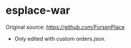 # esplace-war
Original source: https://github.com/ForsenPlace

- Only edited with custom orders.json. 
